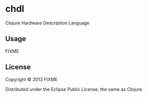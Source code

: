 # chdl

Clojure Hardware Description Language

## Usage

FIXME

## License

Copyright © 2013 FIXME

Distributed under the Eclipse Public License, the same as Clojure.
